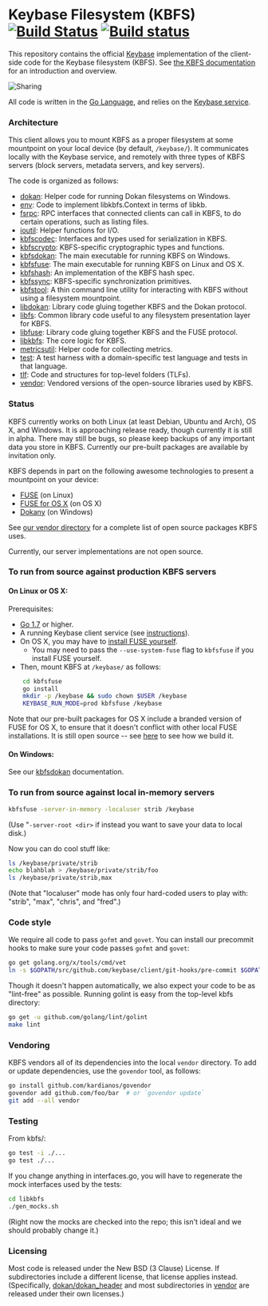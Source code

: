# Keybase Filesystem (KBFS) [![Build Status](https://travis-ci.org/keybase/kbfs.svg?branch=master)](https://travis-ci.org/keybase/kbfs) [![Build status](https://ci.appveyor.com/api/projects/status/xpxqhgpl60m1h3sb/branch/master?svg=true)](https://ci.appveyor.com/project/keybase/kbfs/branch/master)

This repository contains the official [Keybase](https://keybase.io)
implementation of the client-side code for the Keybase filesystem
(KBFS). See [the KBFS documentation](https://keybase.io/docs/kbfs) for an
introduction and overview.

![Sharing](https://keybase.io/images/github/repo_share.png?)

All code is written in the [Go Language](https://golang.org), and relies
on the [Keybase
service](https://github.com/keybase/client/tree/master/go).

### Architecture

This client allows you to mount KBFS as a proper filesystem at some
mountpoint on your local device (by default, `/keybase/`).  It
communicates locally with the Keybase service, and remotely with three
types of KBFS servers (block servers, metadata servers, and key
servers).

The code is organized as follows:

* [dokan](dokan/): Helper code for running Dokan filesystems on Windows.
* [env](env/): Code to implement libkbfs.Context in terms of libkb.
* [fsrpc](fsrpc/): RPC interfaces that connected clients can call in KBFS,
  to do certain operations, such as listing files.
* [ioutil](ioutil/): Helper functions for I/O.
* [kbfscodec](kbfscodec/): Interfaces and types used for serialization in KBFS.
* [kbfscrypto](kbfscrypto/): KBFS-specific cryptographic types and functions.
* [kbfsdokan](kbfsdokan/): The main executable for running KBFS on
  Windows.
* [kbfsfuse](kbfsfuse/): The main executable for running KBFS on Linux
  and OS X.
* [kbfshash](kbfshash/): An implementation of the KBFS hash spec.
* [kbfssync](kbfssync/): KBFS-specific synchronization primitives.
* [kbfstool](kbfstool/): A thin command line utility for interacting with KBFS
  without using a filesystem mountpoint.
* [libdokan](libdokan/): Library code gluing together KBFS and the
  Dokan protocol.
* [libfs](libfs/): Common library code useful to any filesystem
  presentation layer for KBFS.
* [libfuse](libfuse/): Library code gluing together KBFS and the FUSE
  protocol.
* [libkbfs](libkbfs/): The core logic for KBFS.
* [metricsutil](metricsutil/): Helper code for collecting metrics.
* [test](test/): A test harness with a domain-specific test language
  and tests in that language.
* [tlf](tlf/): Code and structures for top-level folders (TLFs).
* [vendor](vendor/): Vendored versions of the open-source libraries
  used by KBFS.

### Status

KBFS currently works on both Linux (at least Debian, Ubuntu and Arch),
OS X, and Windows.  It is approaching release ready, though currently
it is still in alpha.  There may still be bugs, so please keep backups
of any important data you store in KBFS.  Currently our pre-built
packages are available by invitation only.

KBFS depends in part on the following awesome technologies to present
a mountpoint on your device:

* [FUSE](https://github.com/libfuse/) (on Linux)
* [FUSE for OS X](https://osxfuse.github.io/) (on OS X)
* [Dokany](https://github.com/dokan-dev/dokany) (on Windows)

See [our vendor directory](vendor/) for a complete list of open source
packages KBFS uses.

Currently, our server implementations are not open source.

### To run from source against production KBFS servers

#### On Linux or OS X:

Prerequisites:

* [Go 1.7](https://golang.org/dl/) or higher.
* A running Keybase client service (see [instructions](https://github.com/keybase/client/tree/master/go)).
* On OS X, you may have to [install FUSE yourself](https://osxfuse.github.io/).
  * You may need to pass the `--use-system-fuse` flag to `kbfsfuse` if
    you install FUSE yourself.
* Then, mount KBFS at `/keybase/` as follows:

```bash
    cd kbfsfuse
    go install
    mkdir -p /keybase && sudo chown $USER /keybase
    KEYBASE_RUN_MODE=prod kbfsfuse /keybase
```

Note that our pre-built packages for OS X include a branded version of
FUSE for OS X, to ensure that it doesn't conflict with other local
FUSE installations.  It is still open source -- see
[here](https://github.com/keybase/client/blob/master/osx/Fuse/build.sh)
to see how we build it.

#### On Windows:

See our [kbfsdokan](kbfsdokan/) documentation.

### To run from source against local in-memory servers

```bash
kbfsfuse -server-in-memory -localuser strib /keybase
```

(Use "`-server-root <dir>` if instead you want to save your data to
local disk.)

Now you can do cool stuff like:

```bash
ls /keybase/private/strib
echo blahblah > /keybase/private/strib/foo
ls /keybase/private/strib,max
```

(Note that "localuser" mode has only four hard-coded users to play
with: "strib", "max", "chris", and "fred".)

### Code style

We require all code to pass `gofmt` and `govet`.  You can install our
precommit hooks to make sure your code passes `gofmt` and `govet`:

```bash
go get golang.org/x/tools/cmd/vet
ln -s $GOPATH/src/github.com/keybase/client/git-hooks/pre-commit $GOPATH/src/github.com/keybase/kbfs/.git/hooks/pre-commit
```

Though it doesn't happen automatically, we also expect your code to be
as "lint-free" as possible.  Running golint is easy from the top-level
kbfs directory:

```bash
go get -u github.com/golang/lint/golint
make lint
```

### Vendoring

KBFS vendors all of its dependencies into the local `vendor`
directory.  To add or update dependencies, use the `govendor` tool, as
follows:

```bash
go install github.com/kardianos/govendor
govendor add github.com/foo/bar  # or `govendor update`
git add --all vendor
```

### Testing

From kbfs/:

```bash
go test -i ./...
go test ./...
```

If you change anything in interfaces.go, you will have to regenerate
the mock interfaces used by the tests:

```bash
cd libkbfs
./gen_mocks.sh
```

(Right now the mocks are checked into the repo; this isn't ideal and
we should probably change it.)

### Licensing

Most code is released under the New BSD (3 Clause) License.  If
subdirectories include a different license, that license applies
instead.  (Specifically, [dokan/dokan_header](dokan/dokan_header) and
most subdirectories in [vendor](vendor/) are released under their own
licenses.)


